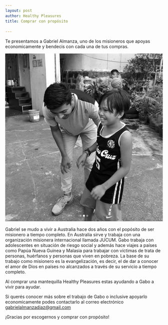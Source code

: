 ```yaml
---
layout: post
author: Healthy Pleasures
title: Comprar con propósito

---
```

Te presentamos a Gabriel Almanza, uno de los misioneros que apoyas economicamente y bendecis con cada una de tus compras.

![](/images/Gabo_misionero-1.jpg)

Gabriel se mudo a vivir a Australia hace dos años con el popósito de ser misionero a tiempo completo. En Australia sirve y trabaja con una organización misionera internacional llamada JUCUM. Gabo trabaja con adolescentes en situación de riesgo social y además hace viajes a países como Papúa Nueva Guinea y Malasia para trabajar con víctimas de trata de personas, huérfanos y personas que viven en pobreza. La base de su trabajo como misionero es la evangelización, es decir, el de dar a conocer el amor de Dios en países no alcanzados a través de su servicio a tiempo completo. 

Al comprar una mantequilla Healthy Pleasures estas ayudando a Gabo a vivir para ayudar. 

Si querés conocer más sobre el trabajo de Gabo o inclusive apoyarlo economicamente podes contactarlo al correo electrónico gabrielalmanzadiaz@gmail.com

¡Gracias por escogernos y comprar con propósito!